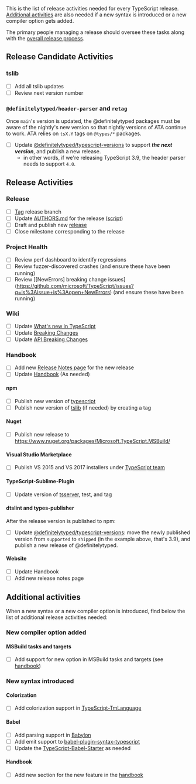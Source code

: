 This is the list of release activities needed for every TypeScript release.
[Additional activities](#additional-activities) are also needed if a new syntax is introduced or a new compiler option gets added.

The primary people managing a release should oversee these tasks along with the [overall release process](https://github.com/microsoft/TypeScript/wiki/TypeScript's-Release-Process).

## Release Candidate Activities

### tslib

* [ ] Add all tslib updates
* [ ] Review next version number

### `@definitelytyped/header-parser` and `retag`

Once `main`'s version is updated, the @definitelytyped packages must be aware of the nightly's new version so that nightly versions of ATA continue to work. ATA relies on `tsX.Y` tags on `@types/*` packages.

* [ ] Update [@definitelytyped/typescript-versions](https://github.com/Microsoft/DefinitelyTyped-tools/tree/master/packages/typescript-versions) to support ***the next version***, and publish a new release.
    * in other words, if we're releasing TypeScript 3.9, the header parser needs to support `4.0`.

## Release Activities

### Release

* [ ] [Tag](https://github.com/Microsoft/TypeScript/tags) release branch
* [ ] Update [AUTHORS.md](https://github.com/Microsoft/TypeScript/blob/main/AUTHORS.md) for the release ([script](https://github.com/Microsoft/TypeScript/blob/main/scripts/authors.ts))
* [ ] Draft and publish new [release](https://github.com/Microsoft/TypeScript/releases)
* [ ] Close milestone corresponding to the release

### Project Health

* [ ] Review perf dashboard to identify regressions
* [ ] Review fuzzer-discovered crashes (and ensure these have been running)
* [ ] Review [\[NewErrors] breaking change issues](https://github.com/microsoft/TypeScript/issues?q=is%3Aissue+is%3Aopen+NewErrors) (and ensure these have been running)

### Wiki

* [ ] Update [What's new in TypeScript](https://github.com/Microsoft/TypeScript/wiki/What%27s-new-in-TypeScript)
* [ ] Update [Breaking Changes](https://github.com/Microsoft/TypeScript/wiki/Breaking-Changes)
* [ ] Update [API Breaking Changes](https://github.com/Microsoft/TypeScript/wiki/API-Breaking-Changes)

### Handbook

* [ ] Add new [Release Notes page](https://github.com/Microsoft/TypeScript-Handbook/tree/master/pages/release%20notes) for the new release
* [ ] Update [Handbook](https://github.com/Microsoft/TypeScript-Handbook) (As needed)

#### npm

* [ ] Publish new version of [typescript](https://www.npmjs.com/package/typescript)
* [ ] Publish new version of [tslib](https://www.npmjs.com/package/tslib) (if needed) by creating a tag

#### Nuget

* [ ] Publish new release to https://www.nuget.org/packages/Microsoft.TypeScript.MSBuild/

#### Visual Studio Marketplace

* [ ] Publish VS 2015 and VS 2017 installers under [TypeScript team](https://marketplace.visualstudio.com/search?term=publisher%3A%22TypeScript%20Team%22&target=VS&category=All%20categories&vsVersion=&sortBy=Relevance)

#### TypeScript-Sublime-Plugin

* [ ] Update version of [tsserver](https://github.com/Microsoft/TypeScript-Sublime-Plugin/tree/master/tsserver), test, and tag

#### dtslint and types-publisher

After the release version is published to npm:

* [ ] Update [@definitelytyped/typescript-versions](https://github.com/Microsoft/DefinitelyTyped-tools/tree/master/packages/typescript-versions): move the newly  published version from `supported` to `shipped` (in the example above, that's 3.9), and publish a new release of @definitelytyped.

#### Website

* [ ] Update Handbook
* [ ] Add new release notes page

## Additional activities

When a new syntax or a new compiler option is introduced, find below the list of additional release activities needed:

### New compiler option added

#### MSBuild tasks and targets

* [ ] Add support for new option in MSBuild tasks and targets (see [handbook](https://github.com/Microsoft/TypeScript-Handbook/blob/master/pages/Compiler%20Options%20in%20MSBuild.md))

### New syntax introduced

#### Colorization

* [ ] Add colorization support in [TypeScript-TmLanguage](https://github.com/Microsoft/TypeScript-TmLanguage)

#### Babel

* [ ] Add parsing support in [Babylon](https://github.com/babel/babel/tree/master/packages/babylon)
* [ ] Add emit support to [babel-plugin-syntax-typescript](https://github.com/babel/babel/tree/master/packages/babel-plugin-syntax-typescript)
* [ ] Update the [TypeScript-Babel-Starter](https://github.com/Microsoft/TypeScript-Babel-Starter#readme) as needed

#### Handbook

* [ ] Add new section for the new feature in the [handbook](https://github.com/Microsoft/TypeScript-Handbook)
